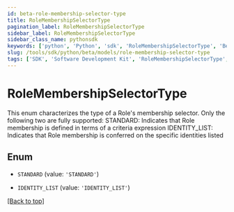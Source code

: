 ```yaml
---
id: beta-role-membership-selector-type
title: RoleMembershipSelectorType
pagination_label: RoleMembershipSelectorType
sidebar_label: RoleMembershipSelectorType
sidebar_class_name: pythonsdk
keywords: ['python', 'Python', 'sdk', 'RoleMembershipSelectorType', 'BetaRoleMembershipSelectorType'] 
slug: /tools/sdk/python/beta/models/role-membership-selector-type
tags: ['SDK', 'Software Development Kit', 'RoleMembershipSelectorType', 'BetaRoleMembershipSelectorType']
---
```


# RoleMembershipSelectorType

This enum characterizes the type of a Role's membership selector. Only the following two are fully supported:  STANDARD: Indicates that Role membership is defined in terms of a criteria expression  IDENTITY_LIST: Indicates that Role membership is conferred on the specific identities listed

## Enum

* `STANDARD` (value: `'STANDARD'`)

* `IDENTITY_LIST` (value: `'IDENTITY_LIST'`)

[[Back to top]](#) 

